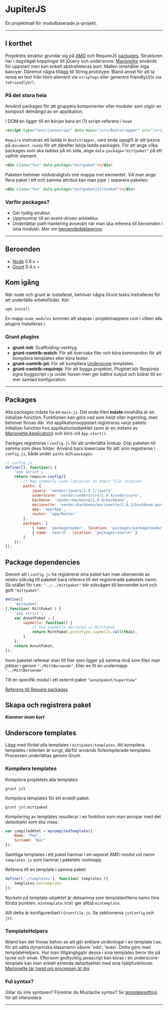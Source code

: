 # JupiterJS

En projektmall för modulbaserade js-projekt.

---

## I korthet
Projektets struktur grundar sig på [AMD](http://requirejs.org/docs/whyamd.html) och RequireJS [packages](http://requirejs.org/docs/api.html#packages). Strukturen har i dagsläget kopplingar till jQuery och underscore. [Marionette](http://marionettejs.com/) används för uppstart men kan enkelt abstraheteras bort. Mallen innehåller inga basvyer. Däremot några tillägg till String.prototype. Bland annat för att ta rensa en text från html-element via `stripTags` eller generera friendlyUrls via `toFriendlyUrl`.

### På det stora hela
Använd packages för att gruppera komponenter eller moduler som utgör en komposit delmängd av en applikation.

I DOM:en ligger till en början bara en (1) script-referens i `head`

```html
<script type="text/javascript" data-main="/src/Bootstrapper" src="/src/vendor/require/require.js"></script>
```

`Require` instrueras att ladda in `Bootstrapper`, vars enda uppgift är att lyssna på `document.ready` för att därefter börja ladda packages. För att ange vilka packages som ska laddas på en sida, ange `data-package="mittpaket"` på ett valfritt element.

```html
<div class="foo" data-package="mittpaket"></div>
```

Paketen behöver nödvändigtvis inte mappa mot elementet. Vill man ange flera paket i ett och samma attribut kan man pipe `|` separera paketen:

```html
<div class="foo" data-package="mittpaket|dittpaket"></div>
```

### Varför packages?
- Ger tydlig struktur.
- Uppmuntrar till en event-driven arkitektur.
- Underlättar path-hantering avsevärt när man ska referera till beroenden i sina moduler. Mer om [beroendedeklarering](#package-dependencies).

---

## Beroenden
- [Node](http://nodejs.org/) 0.8.x +
- [Grunt](http://gruntjs.com/) 0.4.x +

## Kom igång
När node och grunt är installerat, behöver några Grunt tasks instralleras för att underlätta arbetsflödet. Kör:

```$
npm install
```

En mapp `node_modules` kommer att skapas i projektmappens root i vilken alla plugins installeras i.


### Grunt plugins
- **grunt-init**: Scaffolding-verktyg.
- **grunt-contrib-watch**: För att övervaka filer och köra kommandon för att kompilera templates eller köra tester.
- **grunt-contrib-jst**: För att kompilera [Underscore](underscorejs.org) templates.
- **grunt-contrib-requirejs**: För att bygga projektet. Pluginet kör Requirejs egna byggscript r.js under huven men ger bättre output och bidrar till en mer samlad konfiguration.

---

## Packages
Alla packages måste ha en `main.js`. Det enda filen **måste** innehålla är en initialize-function. Funktionen kan göra vad som helst eller ingenting, men behöver finnas där. Vid applikationsuppstart registreras varje pakets initialize-function hos applikationsobjektet (som är en instans av [Marionette.Application](https://github.com/marionettejs/backbone.marionette/blob/master/docs/marionette.application.md)) och körs vid `App.start()`.

Packges registreras i `config.js` för att underlätta lookup. Döp paketen till samma som dess folder. Använd bara lowercase för allt som registreras i `config.js`, både under `paths` och `packages`.

```javascript
// config.js
define([], function() {
    'use strict';
    return require.config({
        // Map commonly used libraries to their file location
        paths: {
            jquery: 'vendor/jquery/1.9.1/jquery',
            underscore: 'vendor/underscore/1.4.4/underscore',
            backbone: 'vendor/backbone/1.0.0/backbone',
            marionette: 'vendor/backbone/marionette/1.0.2/backbone.marionette',
            app: 'app/App',
            router: 'app/Router'
        },
        packages: [
            { name: 'packageloader', location: 'packages/packageloader' },
            { name: 'search', location: 'packages/search' }
        ]
    });
});
```

## <a id="package-dependencies">Package dependencies</a>
Genom att i `config.js` ha registrerat sina paket kan man oberoende av relativ sökväg till paketet bara referera till det registrerade paketets namn. Så istället för t.ex:
`"../../mittpaket"` blir sökvägen till beroendet kort och gott `"mittpaket"`.

```javascript
define([
    'mittpaket'
],function( MittPaket ) {
    'use strict';
    var AnnatPaket = {
        sayHello: function() {
            // Use sayHello declared in MittPaket
            return MittPaket.prototype.sayHello.call(this);
        }
    };
    return AnnatPaket;
});
```

Inom paketet referear man till filer som ligger på samma nivå som filen man jobbar i genom `"./MittBeroende"`. Eller en fil en undermapp `"../MittBeroende"`

Till en specifik modul i ett externt paket `"annatpaket/SuperView"`

[Referens till Require packages](http://requirejs.org/docs/api.html#packages)

## Skapa och registrera paket
***Kommer inom kort***

## <a id="underscore-templates">Underscore templates</a>
Lägg med fördel alla templates i `mittpaket/templates`. Att kompilera templates i klienten är tungt, därför används förkompilerade templates. Processen underlättas genom Grunt.

### Kompilera templates
Kompilera projektets alla templates:

```$
grunt jst
```

Kompilera templates för ett enskilt paket:

```$
grunt jst:mittpaket
```

Kompilering av templates resulterar i en funktion som man anropar med det dataobjekt som ska visas.

```javascript
var compiledHtml = mycompiledTemplate({
    Name: "Foo",
    Surname: "Bar"
});
```

Samtliga templates i ett paket hamnar i en separat AMD-modul vid namn `templates.js` som hamnar i paketets rootmapp.

Referera till en template i samma paket:
```js
define(['./templates'], function( templates ){
    templates.mintemplate
});
```

Nyckeln på template-objektet är detsamma som templatenfilens namn före första punkten. `mintemplate.html` ger alltså `mintemplate`.

Allt detta är konfigurerbart i `Gruntfile.js`. Se sektionerna `jstConfig` och `jst`.

### TemplateHelpers
Ibland kan det finnas behov av att gör enklare uträkningar i en template t.ex. för att sätta dynamiska klassnamn såsom 'odd', 'even'. Detta görs med templateHelpers. Hur man tillgängliggör dessa i sina templates beror lite på tycke och smak. Eftersom godtycklig javascript kan köras i en underscore-template kan man enkelt extenda dataobjektet med sina hjälpfunktioner. [Marionette tar hand om processen åt dig](https://github.com/marionettejs/backbone.marionette/blob/master/docs/marionette.view.md#viewtemplatehelpers)


### Ful syntax?
Gillar du inte syntaxen? Föredrar du Mustache syntax? Se [templatesetting](http://underscorejs.org/#template) för att interpolera.

---
